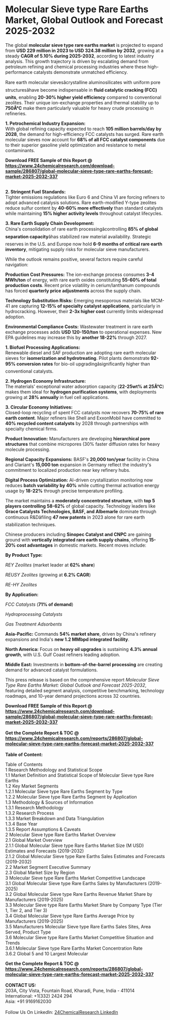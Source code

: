 <h1>Molecular Sieve type Rare Earths Market, Global Outlook and Forecast 2025-2032</h1><p>The global <strong>molecular sieve type rare earths market</strong> is projected to expand from <strong>USD 229 million in 2023 to USD 324.38 million by 2032</strong>, growing at a steady <strong>CAGR of 5.10% during 2025-2032</strong>, according to latest industry analysis. This growth trajectory is driven by escalating demand from petroleum refining and chemical processing industries where these high-performance catalysts demonstrate unmatched efficiency.</p><p>Rare earth molecular sievesâcrystalline aluminosilicates with uniform pore structuresâhave become indispensable in <strong>fluid catalytic cracking (FCC) units</strong>, enabling <strong>20-30% higher yield efficiency</strong> compared to conventional zeolites. Their unique ion-exchange properties and thermal stability up to <strong>750Â°C</strong> make them particularly valuable for heavy crude processing in refineries.</p><p><strong>1. Petrochemical Industry Expansion:</strong><br>
With global refining capacity expected to reach <strong>105 million barrels/day by 2028</strong>, the demand for high-efficiency FCC catalysts has surged. Rare earth molecular sieves now account for <strong>68% of all FCC catalyst components</strong> due to their superior gasoline yield optimization and resistance to metal contaminants.</p><div><b>Download FREE Sample of this Report @ 
            <a href="https://www.24chemicalresearch.com/download-sample/286807/global-molecular-sieve-type-rare-earths-forecast-market-2025-2032-337">
            https://www.24chemicalresearch.com/download-sample/286807/global-molecular-sieve-type-rare-earths-forecast-market-2025-2032-337</a></b></div><br><p><strong>2. Stringent Fuel Standards:</strong><br>
Tighter emissions regulations like Euro 6 and China VI are forcing refiners to adopt advanced catalysis solutions. Rare earth-modified Y-type zeolites reduce sulfur content by <strong>40-60% more effectively</strong> than standard catalysts while maintaining <strong>15% higher activity levels</strong> throughout catalyst lifecycles.</p><p><strong>3. Rare Earth Supply Chain Development:</strong><br>
China's consolidation of rare earth processingâcontrolling <strong>85% of global separation capacity</strong>âhas stabilized raw material availability. Strategic reserves in the U.S. and Europe now hold <strong>6-9 months of critical rare earth inventory</strong>, mitigating supply risks for molecular sieve manufacturers.</p><p>While the outlook remains positive, several factors require careful navigation:</p><p><strong>Production Cost Pressures:</strong> The ion-exchange process consumes <strong>3-4 MWh/ton</strong> of energy, with rare earth oxides constituting <strong>55-60% of total production costs</strong>. Recent price volatility in cerium/lanthanum compounds has forced <strong>quarterly price adjustments</strong> across the supply chain.</p><p><strong>Technology Substitution Risks:</strong> Emerging mesoporous materials like MCM-41 are capturing <strong>12-15% of specialty catalyst applications</strong>, particularly in hydrocracking. However, their <strong>2-3x higher cost</strong> currently limits widespread adoption.</p><p><strong>Environmental Compliance Costs:</strong> Wastewater treatment in rare earth exchange processes adds <strong>USD 120-150/ton</strong> to operational expenses. New EPA guidelines may increase this by <strong>another 18-22%</strong> through 2027.</p><p><strong>1. Biofuel Processing Applications:</strong><br>
Renewable diesel and SAF production are adopting rare earth molecular sieves for <strong>isomerization and hydrotreating</strong>. Pilot plants demonstrate <strong>92-95% conversion rates</strong> for bio-oil upgradingâsignificantly higher than conventional catalysts.</p><p><strong>2. Hydrogen Economy Infrastructure:</strong><br>
The materials' exceptional water adsorption capacity (<strong>22-25wt% at 25Â°C</strong>) makes them ideal for <strong>hydrogen purification systems</strong>, with deployments growing at <strong>28% annually</strong> in fuel cell applications.</p><p><strong>3. Circular Economy Initiatives:</strong><br>
Closed-loop recycling of spent FCC catalysts now recovers <strong>70-75% of rare earth content</strong>. Major refiners like Shell and ExxonMobil have committed to <strong>40% recycled content catalysts</strong> by 2028 through partnerships with specialty chemical firms.</p><p><strong>Product Innovation:</strong> Manufacturers are developing <strong>hierarchical pore structures</strong> that combine micropores (30% faster diffusion rates for heavy molecule processing.</p><p><strong>Regional Capacity Expansions:</strong> BASF's <strong>20,000 ton/year</strong> facility in China and Clariant's <strong>15,000 ton</strong> expansion in Germany reflect the industry's commitment to localized production near key refinery hubs.</p><p><strong>Digital Process Optimization:</strong> AI-driven crystallization monitoring now reduces <strong>batch variability by 40%</strong> while cutting thermal activation energy usage by <strong>18-22%</strong> through precise temperature profiling.</p><p>The market maintains a <strong>moderately concentrated structure</strong>, with <strong>top 5 players controlling 58-62%</strong> of global capacity. Technology leaders like <strong>Grace Catalysts Technologies, BASF, and Albemarle</strong> dominate through continuous R&amp;Dâfiling <strong>47 new patents</strong> in 2023 alone for rare earth stabilization techniques.</p><p>Chinese producers including <strong>Sinopec Catalyst and CNPC</strong> are gaining ground with <strong>vertically integrated rare earth supply chains</strong>, offering <strong>15-20% cost advantages</strong> in domestic markets. Recent moves include:</p><p><strong>By Product Type:</strong></p><p><em>REY Zeolites</em> (market leader at <strong>62% share</strong>)</p><p><em>REUSY Zeolites</em> (growing at <strong>6.2% CAGR</strong>)</p><p><em>RE-HY Zeolites</em></p><p><strong>By Application:</strong></p><p><em>FCC Catalysts</em> (<strong>71% of demand</strong>)</p><p><em>Hydroprocessing Catalysts</em></p><p><em>Gas Treatment Adsorbents</em></p><p><strong>Asia-Pacific:</strong> Commands <strong>54% market share</strong>, driven by China's refinery expansions and India's <strong>new 1.2 MMbpd integrated facility</strong>.</p><p><strong>North America:</strong> Focus on <strong>heavy oil upgrades</strong> is sustaining <strong>4.3% annual growth</strong>, with U.S. Gulf Coast refiners leading adoption.</p><p><strong>Middle East:</strong> Investments in <strong>bottom-of-the-barrel processing</strong> are creating demand for advanced catalyst formulations.</p><p>This press release is based on the comprehensive report <em>Molecular Sieve Type Rare Earths Market: Global Outlook and Forecast 2025-2032</em>, featuring detailed segment analysis, competitive benchmarking, technology roadmaps, and 10-year demand projections across 32 countries.</p><div><b>Download FREE Sample of this Report @ 
            <a href="https://www.24chemicalresearch.com/download-sample/286807/global-molecular-sieve-type-rare-earths-forecast-market-2025-2032-337">
            https://www.24chemicalresearch.com/download-sample/286807/global-molecular-sieve-type-rare-earths-forecast-market-2025-2032-337</a></b></div><br><div><b>Get the Complete Report & TOC @ 
            <a href="https://www.24chemicalresearch.com/reports/286807/global-molecular-sieve-type-rare-earths-forecast-market-2025-2032-337">
            https://www.24chemicalresearch.com/reports/286807/global-molecular-sieve-type-rare-earths-forecast-market-2025-2032-337</a></b></div><br>
            <b>Table of Content:</b><p>Table of Contents<br />
1 Research Methodology and Statistical Scope<br />
1.1 Market Definition and Statistical Scope of Molecular Sieve type Rare Earths<br />
1.2 Key Market Segments<br />
1.2.1 Molecular Sieve type Rare Earths Segment by Type<br />
1.2.2 Molecular Sieve type Rare Earths Segment by Application<br />
1.3 Methodology & Sources of Information<br />
1.3.1 Research Methodology<br />
1.3.2 Research Process<br />
1.3.3 Market Breakdown and Data Triangulation<br />
1.3.4 Base Year<br />
1.3.5 Report Assumptions & Caveats<br />
2 Molecular Sieve type Rare Earths Market Overview<br />
2.1 Global Market Overview<br />
2.1.1 Global Molecular Sieve type Rare Earths Market Size (M USD) Estimates and Forecasts (2019-2032)<br />
2.1.2 Global Molecular Sieve type Rare Earths Sales Estimates and Forecasts (2019-2032)<br />
2.2 Market Segment Executive Summary<br />
2.3 Global Market Size by Region<br />
3 Molecular Sieve type Rare Earths Market Competitive Landscape<br />
3.1 Global Molecular Sieve type Rare Earths Sales by Manufacturers (2019-2025)<br />
3.2 Global Molecular Sieve type Rare Earths Revenue Market Share by Manufacturers (2019-2025)<br />
3.3 Molecular Sieve type Rare Earths Market Share by Company Type (Tier 1, Tier 2, and Tier 3)<br />
3.4 Global Molecular Sieve type Rare Earths Average Price by Manufacturers (2019-2025)<br />
3.5 Manufacturers Molecular Sieve type Rare Earths Sales Sites, Area Served, Product Type<br />
3.6 Molecular Sieve type Rare Earths Market Competitive Situation and Trends<br />
3.6.1 Molecular Sieve type Rare Earths Market Concentration Rate<br />
3.6.2 Global 5 and 10 Largest Molecular</p><div><b>Get the Complete Report & TOC @ 
            <a href="https://www.24chemicalresearch.com/reports/286807/global-molecular-sieve-type-rare-earths-forecast-market-2025-2032-337">
            https://www.24chemicalresearch.com/reports/286807/global-molecular-sieve-type-rare-earths-forecast-market-2025-2032-337</a></b></div><br><b>CONTACT US:</b><br>
            203A, City Vista, Fountain Road, Kharadi, Pune, India - 411014<br>
            International: +1(332) 2424 294<br>
            Asia: +91 9169162030 <br><br>
            Follow Us On LinkedIn: <a href="https://www.linkedin.com/company/24chemicalresearch/">24ChemicalResearch LinkedIn</a>
